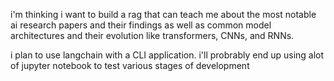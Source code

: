 i'm thinking i want to build a rag that can teach me about the most notable ai research papers and their findings as well as common model architectures and their evolution like transformers, CNNs, and RNNs. 

i plan to use langchain with a CLI application. i'll probrably end up using alot of jupyter notebook to test various stages of development

